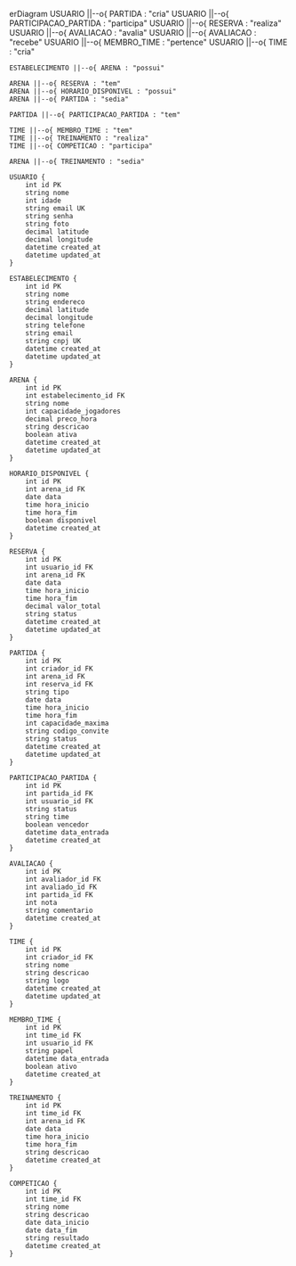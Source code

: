 erDiagram
    USUARIO ||--o{ PARTIDA : "cria"
    USUARIO ||--o{ PARTICIPACAO_PARTIDA : "participa"
    USUARIO ||--o{ RESERVA : "realiza"
    USUARIO ||--o{ AVALIACAO : "avalia"
    USUARIO ||--o{ AVALIACAO : "recebe"
    USUARIO ||--o{ MEMBRO_TIME : "pertence"
    USUARIO ||--o{ TIME : "cria"

    ESTABELECIMENTO ||--o{ ARENA : "possui"
    
    ARENA ||--o{ RESERVA : "tem"
    ARENA ||--o{ HORARIO_DISPONIVEL : "possui"
    ARENA ||--o{ PARTIDA : "sedia"
    
    PARTIDA ||--o{ PARTICIPACAO_PARTIDA : "tem"
    
    TIME ||--o{ MEMBRO_TIME : "tem"
    TIME ||--o{ TREINAMENTO : "realiza"
    TIME ||--o{ COMPETICAO : "participa"
    
    ARENA ||--o{ TREINAMENTO : "sedia"

    USUARIO {
        int id PK
        string nome
        int idade
        string email UK
        string senha
        string foto
        decimal latitude
        decimal longitude
        datetime created_at
        datetime updated_at
    }
    
    ESTABELECIMENTO {
        int id PK
        string nome
        string endereco
        decimal latitude
        decimal longitude
        string telefone
        string email
        string cnpj UK
        datetime created_at
        datetime updated_at
    }
    
    ARENA {
        int id PK
        int estabelecimento_id FK
        string nome
        int capacidade_jogadores
        decimal preco_hora
        string descricao
        boolean ativa
        datetime created_at
        datetime updated_at
    }
    
    HORARIO_DISPONIVEL {
        int id PK
        int arena_id FK
        date data
        time hora_inicio
        time hora_fim
        boolean disponivel
        datetime created_at
    }
    
    RESERVA {
        int id PK
        int usuario_id FK
        int arena_id FK
        date data
        time hora_inicio
        time hora_fim
        decimal valor_total
        string status
        datetime created_at
        datetime updated_at
    }
    
    PARTIDA {
        int id PK
        int criador_id FK
        int arena_id FK
        int reserva_id FK
        string tipo
        date data
        time hora_inicio
        time hora_fim
        int capacidade_maxima
        string codigo_convite
        string status
        datetime created_at
        datetime updated_at
    }
    
    PARTICIPACAO_PARTIDA {
        int id PK
        int partida_id FK
        int usuario_id FK
        string status
        string time
        boolean vencedor
        datetime data_entrada
        datetime created_at
    }
    
    AVALIACAO {
        int id PK
        int avaliador_id FK
        int avaliado_id FK
        int partida_id FK
        int nota
        string comentario
        datetime created_at
    }
    
    TIME {
        int id PK
        int criador_id FK
        string nome
        string descricao
        string logo
        datetime created_at
        datetime updated_at
    }
    
    MEMBRO_TIME {
        int id PK
        int time_id FK
        int usuario_id FK
        string papel
        datetime data_entrada
        boolean ativo
        datetime created_at
    }
    
    TREINAMENTO {
        int id PK
        int time_id FK
        int arena_id FK
        date data
        time hora_inicio
        time hora_fim
        string descricao
        datetime created_at
    }
    
    COMPETICAO {
        int id PK
        int time_id FK
        string nome
        string descricao
        date data_inicio
        date data_fim
        string resultado
        datetime created_at
    }
